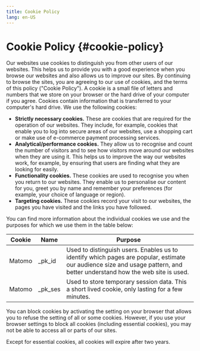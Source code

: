```yaml
---
title: Cookie Policy
lang: en-US
---
```


# Cookie Policy {#cookie-policy}

Our websites use cookies to distinguish you from other users of our
websites. This helps us to provide you with a good experience when you
browse our websites and also allows us to improve our sites. By
continuing to browse the sites, you are agreeing to our use of cookies,
and the terms of this policy ("Cookie Policy"). A cookie is a small file
of letters and numbers that we store on your browser or the hard drive
of your computer if you agree. Cookies contain information that is
transferred to your computer's hard drive. We use the following cookies:

- **Strictly necessary cookies.** These are cookies that are required
  for the operation of our websites. They include, for example,
  cookies that enable you to log into secure areas of our websites,
  use a shopping cart or make use of e-commerce payment processing
  services.
- **Analytical/performance cookies.** They allow us to recognise and
  count the number of visitors and to see how visitors move around our
  websites when they are using it. This helps us to improve the way
  our websites work, for example, by ensuring that users are finding
  what they are looking for easily.
- **Functionality cookies.** These cookies are used to recognise you
  when you return to our websites. They enable us to personalise our
  content for you, greet you by name and remember your preferences
  (for example, your choice of language or region).
- **Targeting cookies.** These cookies record your visit to our
  websites, the pages you have visited and the links you have
  followed.

You can find more information about the individual cookies we use and
the purposes for which we use them in the table below:

| Cookie | Name     | Purpose                                                                                                                                                                  |
| ------ | -------- | ------------------------------------------------------------------------------------------------------------------------------------------------------------------------ |
| Matomo | \_pk_id  | Used to distinguish users. Enables us to identify which pages are popular, estimate our audience size and usage pattern, and better understand how the web site is used. |
| Matomo | \_pk_ses | Used to store temporary session data. This a short lived cookie, only lasting for a few minutes.                                                                         |

You can block cookies by activating the setting on your browser that
allows you to refuse the setting of all or some cookies. However, if you
use your browser settings to block all cookies (including essential
cookies), you may not be able to access all or parts of our sites.

Except for essential cookies, all cookies will expire after two years.
